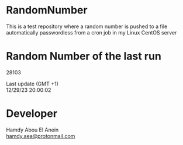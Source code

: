 # RandomNumber    
This is a test repository where a random number is pushed to a file automatically passwordless from a cron job in my Linux CentOS server    
# Random Number of the last run   
28103
      
Last update (GMT +1)    
12/29/23 20:00:02
# Developer    
Hamdy Abou El Anein   
hamdy.aea@protonmail.com

